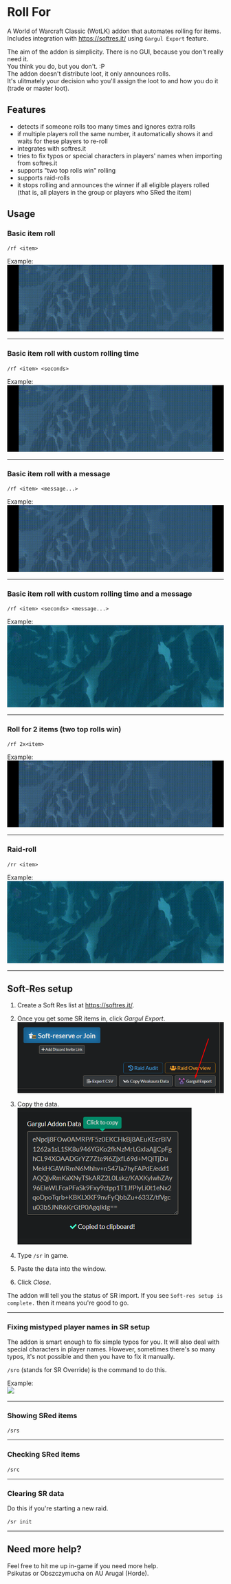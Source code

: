 # Roll For
A World of Warcraft Classic (WotLK) addon that automates rolling for items.  
Includes integration with https://softres.it/ using `Gargul Export` feature.

The aim of the addon is simplicity. There is no GUI, because you don't really
need it.  
You think you do, but you don't. :P  
The addon doesn't distribute loot, it only announces rolls.  
It's ulitmately your decision who you'll assign the loot to and how you do it
(trade or master loot).


## Features
 * detects if someone rolls too many times and ignores extra rolls
 * if multiple players roll the same number, it automatically shows it and
   waits for these players to re-roll 
 * integrates with softres.it
 * tries to fix typos or special characters in players' names when importing
   from softres.it
 * supports "two top rolls win" rolling
 * supports raid-rolls
 * it stops rolling and announces the winner if all eligible players rolled
   (that is, all players in the group or players who SRed the item)


## Usage

### Basic item roll
```
/rf <item>
```

Example:  
![](docs/basic-roll.gif)

---

### Basic item roll with custom rolling time
```
/rf <item> <seconds>
```

Example:  
![](docs/basic-roll-custom-time.gif)

---

### Basic item roll with a message
```
/rf <item> <message...>
```

Example:  
![](docs/basic-roll-message.gif)

---

### Basic item roll with custom rolling time and a message
```
/rf <item> <seconds> <message...>
```

Example:  
![](docs/basic-roll-custom-time-message.gif)

---

### Roll for 2 items (two top rolls win)
```
/rf 2x<item>
```

Example:  
![](docs/two-top-rolls.gif)

---

### Raid-roll
```
/rr <item>
```

Example:  
![](docs/raid-roll.gif)

---

## Soft-Res setup

1. Create a Soft Res list at https://softres.it/.
2. Once you get some SR items in, click *Gargul Export*.  
![](docs/gargul-export-button.png)

3. Copy the data.  
![](docs/gargul-export-data.png)

4. Type `/sr` in game.
5. Paste the data into the window.
6. Click *Close*.

The addon will tell you the status of SR import.
If you see `Soft-res setup is complete.` then it means you're good to go.

---

### Fixing mistyped player names in SR setup

The addon is smart enough to fix simple typos for you. It will also deal with
special characters in player names. However, sometimes there's so many typos,
it's not possible and then you have to fix it manually.  

`/sro` (stands for SR Override) is the command to do this.  

Example:  
![](docs/fix-mistyped-sr-name.gif)

---

### Showing SRed items
```
/srs
```

---

### Checking SRed items
```
/src
```

---

### Clearing SR data
Do this if you're starting a new raid.
```
/sr init
```

---

## Need more help?

Feel free to hit me up in-game if you need more help.  
Psikutas or Obszczymucha on AU Arugal (Horde).

